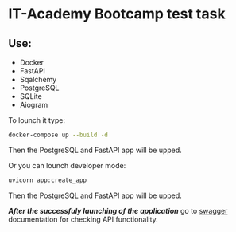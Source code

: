 # IT-Academy Bootcamp test task

## Use:
- Docker
- FastAPI
- Sqalchemy
- PostgreSQL
- SQLite
- Aiogram

To lounch it type:
```bash
docker-compose up --build -d
```
Then the PostgreSQL and FastAPI app will be upped.

Or you can lounch developer mode:
```bash
uvicorn app:create_app 
```
Then the PostgreSQL and FastAPI app will be upped.

***After the successfuly launching of the application*** go to [swagger](http://127.0.0.1:8000/swagger) documentation for checking API functionality.